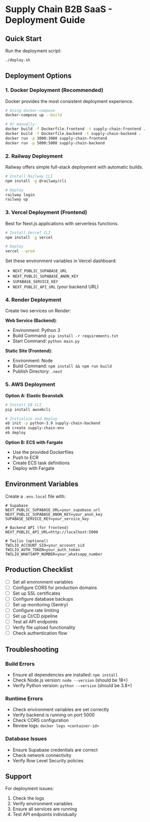 # Supply Chain B2B SaaS - Deployment Guide

## Quick Start

Run the deployment script:
```bash
./deploy.sh
```

## Deployment Options

### 1. Docker Deployment (Recommended)

Docker provides the most consistent deployment experience.

```bash
# Using docker-compose
docker-compose up --build

# Or manually:
docker build -f Dockerfile.frontend -t supply-chain-frontend .
docker build -f Dockerfile.backend -t supply-chain-backend .
docker run -p 3000:3000 supply-chain-frontend
docker run -p 5000:5000 supply-chain-backend
```

### 2. Railway Deployment

Railway offers simple full-stack deployment with automatic builds.

```bash
# Install Railway CLI
npm install -g @railway/cli

# Deploy
railway login
railway up
```

### 3. Vercel Deployment (Frontend)

Best for Next.js applications with serverless functions.

```bash
# Install Vercel CLI
npm install -g vercel

# Deploy
vercel --prod
```

Set these environment variables in Vercel dashboard:
- `NEXT_PUBLIC_SUPABASE_URL`
- `NEXT_PUBLIC_SUPABASE_ANON_KEY`
- `SUPABASE_SERVICE_KEY`
- `NEXT_PUBLIC_API_URL` (your backend URL)

### 4. Render Deployment

Create two services on Render:

**Web Service (Backend)**:
- Environment: Python 3
- Build Command: `pip install -r requirements.txt`
- Start Command: `python main.py`

**Static Site (Frontend)**:
- Environment: Node
- Build Command: `npm install && npm run build`
- Publish Directory: `.next`

### 5. AWS Deployment

**Option A: Elastic Beanstalk**
```bash
# Install EB CLI
pip install awsebcli

# Initialize and deploy
eb init -p python-3.9 supply-chain-backend
eb create supply-chain-env
eb deploy
```

**Option B: ECS with Fargate**
- Use the provided Dockerfiles
- Push to ECR
- Create ECS task definitions
- Deploy with Fargate

## Environment Variables

Create a `.env.local` file with:

```env
# Supabase
NEXT_PUBLIC_SUPABASE_URL=your_supabase_url
NEXT_PUBLIC_SUPABASE_ANON_KEY=your_anon_key
SUPABASE_SERVICE_KEY=your_service_key

# Backend API (for frontend)
NEXT_PUBLIC_API_URL=http://localhost:5000

# Twilio (optional)
TWILIO_ACCOUNT_SID=your_account_sid
TWILIO_AUTH_TOKEN=your_auth_token
TWILIO_WHATSAPP_NUMBER=your_whatsapp_number
```

## Production Checklist

- [ ] Set all environment variables
- [ ] Configure CORS for production domains
- [ ] Set up SSL certificates
- [ ] Configure database backups
- [ ] Set up monitoring (Sentry)
- [ ] Configure rate limiting
- [ ] Set up CI/CD pipeline
- [ ] Test all API endpoints
- [ ] Verify file upload functionality
- [ ] Check authentication flow

## Troubleshooting

### Build Errors
- Ensure all dependencies are installed: `npm install`
- Check Node.js version: `node --version` (should be 18+)
- Verify Python version: `python --version` (should be 3.8+)

### Runtime Errors
- Check environment variables are set correctly
- Verify backend is running on port 5000
- Check CORS configuration
- Review logs: `docker logs <container-id>`

### Database Issues
- Ensure Supabase credentials are correct
- Check network connectivity
- Verify Row Level Security policies

## Support

For deployment issues:
1. Check the logs
2. Verify environment variables
3. Ensure all services are running
4. Test API endpoints individually